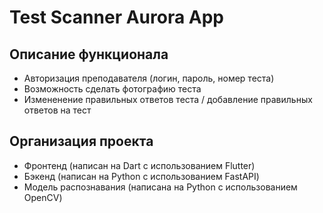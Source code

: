# Test Scanner Aurora App

## Описание функционала

- Авторизация преподавателя (логин, пароль, номер теста)
- Возможность сделать фотографию теста
- Измененение правильных ответов теста / добавление правильных ответов на тест

## Организация проекта

- Фронтенд (написан на Dart с использованием Flutter)
- Бэкенд (написан на Python c использованием FastAPI)
- Модель распознавания (написана на Python с использованием OpenCV)
